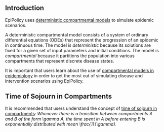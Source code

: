
## Introduction

EpiPolicy uses [deterministic compartmental models](https://dx.doi.org/10.1007%2F978-3-540-78911-6_2) to simulate epidemic scenarios.

A deterministic compartmental model consists of a system of ordinary differential equations (ODEs) that represent the progression of an epidemic in continuous time. 
The model is _deterministic_ because its solutions are fixed for a given set of input parameters and initial conditions. 
The model is _compartmental_ because it partitions the population into various compartments that represent discrete disease states.

It is important that users learn about the use of [compartmental models in epidemiology](https://en.wikipedia.org/wiki/Compartmental_models_in_epidemiology) in order to get the most out of simulating disease and intervention scenarios using EpiPolicy.

## Time of Sojourn in Compartments

It is recommended that users understand the concept of [time of sojourn in compartments](https://server.math.umanitoba.ca/~jarino/courses/math3820/math3820_slides_residence_time.4p.pdf): _Whenever there is a transition between compartments A and B of the form <tex>\gamma A</tex>, the time spent in A before entering B is exponentially distributed with mean <tex>\frac{1}{\gamma}</tex>._
